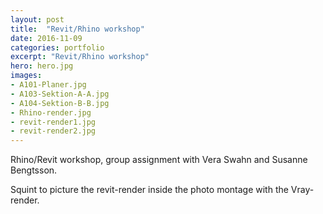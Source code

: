 ```yaml
---
layout: post
title:  "Revit/Rhino workshop"
date: 2016-11-09
categories: portfolio
excerpt: "Revit/Rhino workshop"
hero: hero.jpg
images:
- A101-Planer.jpg
- A103-Sektion-A-A.jpg
- A104-Sektion-B-B.jpg
- Rhino-render.jpg
- revit-render1.jpg
- revit-render2.jpg
---
```

Rhino/Revit workshop, group assignment with Vera Swahn and Susanne Bengtsson.

Squint to picture the revit-render inside the photo montage with the Vray-render.
